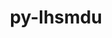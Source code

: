 ---
title: "py-lhsmdu"
layout: cache
categories: [package, develop]
meta: {"compilers": ["none"], "num_specs": 20, "num_specs_by_stack": {"e4s": 20, "root": 20}, "oss": ["ubuntu22.04"], "platforms": ["linux"], "stacks": ["e4s", "root"], "targets": ["x86_64_v3"], "versions": ["1.1"]}
spec_details: [{"compiler": "none", "hash": "44hab36zviu5b6ogqf4yghslkmxohqwe", "os": "ubuntu22.04", "platform": "linux", "size": "-", "stacks": ["e4s", "root"], "target": "x86_64_v3", "variants": ["build_system=python_pip"], "versions": ["1.1"]}, {"compiler": "none", "hash": "cr7v3m2pdcini75dhru6jehu24nhxdn4", "os": "ubuntu22.04", "platform": "linux", "size": "-", "stacks": ["e4s", "root"], "target": "x86_64_v3", "variants": ["build_system=python_pip"], "versions": ["1.1"]}, {"compiler": "none", "hash": "crakjyh2wcradniv3yp52agsm7o3sjai", "os": "ubuntu22.04", "platform": "linux", "size": "-", "stacks": ["e4s", "root"], "target": "x86_64_v3", "variants": ["build_system=python_pip"], "versions": ["1.1"]}, {"compiler": "none", "hash": "e4cgfpzewsqph2vbepebkvn7vztoqldn", "os": "ubuntu22.04", "platform": "linux", "size": "-", "stacks": ["e4s", "root"], "target": "x86_64_v3", "variants": ["build_system=python_pip"], "versions": ["1.1"]}, {"compiler": "none", "hash": "fv72bxdrjmeci7shftfghhyhxgajccou", "os": "ubuntu22.04", "platform": "linux", "size": "-", "stacks": ["e4s", "root"], "target": "x86_64_v3", "variants": ["build_system=python_pip"], "versions": ["1.1"]}, {"compiler": "none", "hash": "grs4kvvanb6lzuh4ta5sy3zmx3h7oudf", "os": "ubuntu22.04", "platform": "linux", "size": "-", "stacks": ["e4s", "root"], "target": "x86_64_v3", "variants": ["build_system=python_pip"], "versions": ["1.1"]}, {"compiler": "none", "hash": "hza3gcunn4kpjq7pvtlq7qv4ardm52d6", "os": "ubuntu22.04", "platform": "linux", "size": "-", "stacks": ["e4s", "root"], "target": "x86_64_v3", "variants": ["build_system=python_pip"], "versions": ["1.1"]}, {"compiler": "none", "hash": "k5q5n4mg4cbqd35g2xdb3p3lhhgatrkf", "os": "ubuntu22.04", "platform": "linux", "size": "-", "stacks": ["e4s", "root"], "target": "x86_64_v3", "variants": ["build_system=python_pip"], "versions": ["1.1"]}, {"compiler": "none", "hash": "kwzs37yvq5slhq5jsl5cj7okno64lviy", "os": "ubuntu22.04", "platform": "linux", "size": "-", "stacks": ["e4s", "root"], "target": "x86_64_v3", "variants": ["build_system=python_pip"], "versions": ["1.1"]}, {"compiler": "none", "hash": "kzdbalgrkdof7z4zgxk3bykb4gyovxn7", "os": "ubuntu22.04", "platform": "linux", "size": "-", "stacks": ["e4s", "root"], "target": "x86_64_v3", "variants": ["build_system=python_pip"], "versions": ["1.1"]}, {"compiler": "none", "hash": "lq5bheenbrwfhtf7ugksn5vh7iro7ihh", "os": "ubuntu22.04", "platform": "linux", "size": "-", "stacks": ["e4s", "root"], "target": "x86_64_v3", "variants": ["build_system=python_pip"], "versions": ["1.1"]}, {"compiler": "none", "hash": "me6alujjroub2lzid4rwitkf3krshzoz", "os": "ubuntu22.04", "platform": "linux", "size": "-", "stacks": ["e4s", "root"], "target": "x86_64_v3", "variants": ["build_system=python_pip"], "versions": ["1.1"]}, {"compiler": "none", "hash": "ogt7ytiw5g7hikoccsub7bat6nflf33n", "os": "ubuntu22.04", "platform": "linux", "size": "-", "stacks": ["e4s", "root"], "target": "x86_64_v3", "variants": ["build_system=python_pip"], "versions": ["1.1"]}, {"compiler": "none", "hash": "pianx72hqepqekgnjgm5jyqpfytxrxop", "os": "ubuntu22.04", "platform": "linux", "size": "-", "stacks": ["e4s", "root"], "target": "x86_64_v3", "variants": ["build_system=python_pip"], "versions": ["1.1"]}, {"compiler": "none", "hash": "s2v4z7v7ob3n2ds7me4um2ezap2aatdv", "os": "ubuntu22.04", "platform": "linux", "size": "-", "stacks": ["e4s", "root"], "target": "x86_64_v3", "variants": ["build_system=python_pip"], "versions": ["1.1"]}, {"compiler": "none", "hash": "szjm77oq7id7jgexkeab6dhorggltfn3", "os": "ubuntu22.04", "platform": "linux", "size": "-", "stacks": ["e4s", "root"], "target": "x86_64_v3", "variants": ["build_system=python_pip"], "versions": ["1.1"]}, {"compiler": "none", "hash": "tvk7f7quqneugwxdopcf4c7g4n6qncdo", "os": "ubuntu22.04", "platform": "linux", "size": "-", "stacks": ["e4s", "root"], "target": "x86_64_v3", "variants": ["build_system=python_pip"], "versions": ["1.1"]}, {"compiler": "none", "hash": "wnvhwskmfijvkp5cj7wa4hzrz4zzgsgd", "os": "ubuntu22.04", "platform": "linux", "size": "-", "stacks": ["e4s", "root"], "target": "x86_64_v3", "variants": ["build_system=python_pip"], "versions": ["1.1"]}, {"compiler": "none", "hash": "wpiqtza5ubo25jbxslc43r56ztetsrkj", "os": "ubuntu22.04", "platform": "linux", "size": "-", "stacks": ["e4s", "root"], "target": "x86_64_v3", "variants": ["build_system=python_pip"], "versions": ["1.1"]}, {"compiler": "none", "hash": "xlor3udyduroejy2wnhgjjhb4uphgovy", "os": "ubuntu22.04", "platform": "linux", "size": "-", "stacks": ["e4s", "root"], "target": "x86_64_v3", "variants": ["build_system=python_pip"], "versions": ["1.1"]}]
---